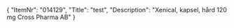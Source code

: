 {
  "ItemNr": "014129",
  "Title": "test",
  "Description": "Xenical, kapsel, hård 120 mg Cross Pharma AB"
}